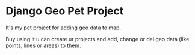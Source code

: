# Django Geo Pet Project
It's my pet project for adding geo data to map.

Buy using it u can create ur projects and add, change or del geo data (like points, lines or areas) to them.
